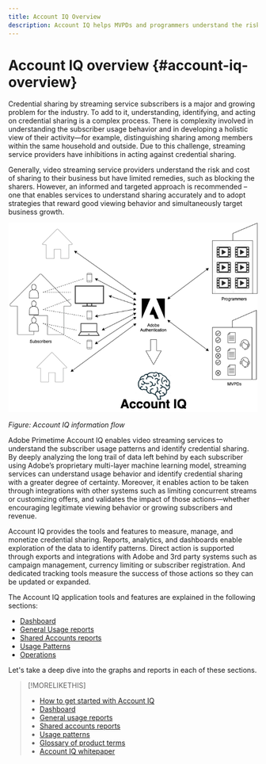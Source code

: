```yaml
---
title: Account IQ Overview
description: Account IQ helps MVPDs and programmers understand the risks to their revenue and business operations, and determine the most effective actions to take to mitigate the impacts of credential fraud. 
---
```


# Account IQ overview {#account-iq-overview}

Credential sharing by streaming service subscribers is a major and growing problem for the industry. To add to it, understanding, identifying, and acting on credential sharing is a complex process. There is complexity involved in understanding the subscriber usage behavior and in developing a holistic view of their activity—for example, distinguishing sharing among members within the same household and outside. Due to this challenge, streaming service providers have inhibitions in acting against credential sharing.

Generally, video streaming service providers understand the risk and cost of sharing to their business but have limited remedies, such as blocking the sharers. However, an informed and targeted approach is recommended – one that enables services to understand sharing accurately and to adopt strategies that reward good viewing behavior and simultaneously target business growth.

![Account IQ flow diagram](assets/aiq-intro.png)

*Figure: Account IQ information flow*

Adobe Primetime Account IQ enables video streaming services to understand the subscriber usage patterns and identify credential sharing. By deeply analyzing the long trail of data left behind by each subscriber using Adobe’s proprietary multi-layer machine learning model, streaming services can understand usage behavior and identify credential sharing with a greater degree of certainty. Moreover, it enables action to be taken through integrations with other systems such as limiting concurrent streams or customizing offers, and validates the impact of those actions—whether encouraging legitimate viewing behavior or growing subscribers and revenue.

Account IQ provides the tools and features to measure, manage, and monetize credential sharing. Reports, analytics, and dashboards enable exploration of the data to identify patterns. Direct action is supported through exports and integrations with Adobe and 3rd party systems such as campaign management, currency limiting or subscriber registration. And dedicated tracking tools measure the success of those actions so they can be updated or expanded.

The Account IQ application tools and features are explained in the following sections:

* [Dashboard](/help/AccountIQ/dashboard.md)
* [General Usage reports](/help/AccountIQ/general-usage-reports.md)
* [Shared Accounts reports](/help/AccountIQ/shared-acc-reports.md)
* [Usage Patterns](/help/AccountIQ/usage-patterns.md)
* [Operations](/help/AccountIQ/operations.md)

Let's take a deep dive into the graphs and reports in each of these sections.

>[!MORELIKETHIS]
>
>* [How to get started with Account IQ](/help/AccountIQ/get-started.md)
>* [Dashboard](/help/AccountIQ/dashboard.md)
>* [General usage reports](/help/AccountIQ/general-usage-reports.md)
>* [Shared accounts reports](/help/AccountIQ/shared-acc-reports.md)
>* [Usage patterns](/help/AccountIQ/usage-patterns.md)
>* [Glossary of product terms](/help/AccountIQ/product-concepts.md)
>* [Account IQ whitepaper](https://www.adobe.com/content/dam/dx/us/en/products/primetime/resources/primetime-account-iq-whitepaper.pdf)

<!-- Credential sharing is rampant and prevalent among subscribers in the video streaming industry. To add to it, understanding, identifying, and acting on password sharing is a complex process. There is complexity involved in understanding the subscriber usage behavior and developing a holistic view of viewer activity—for example, distinguishing sharing among members within the same household and outside. Due to this challenge, streaming service providers have inhibitions in acting against password sharing.

Generally, video streaming service providers consider password sharing as fatal for business and act strongly against it, by blocking the sharers. However, it is advised to follow a holistic approach that enables them to understand sharing accurately and adopt strategies to reward good viewing behavior and target business growth simultaneously.

![Account IQ flow diagram](assets/aiq-intro.png)

*Figure: Account IQ information flow*

Adobe Primetime Account IQ enables video streaming services understand the subscriber usage patterns and identify password sharing by analyzing usage behavior. Moreover, it validates the impact of applying actions to encourage legitimate viewing behavior while maximizing business ROI, eventually growing subscribers and revenue.

By deeply analyzing the long, winding trail of data left behind by each subscriber using Adobe’s proprietary multi-layer machine learning model, customers can understand usage behavior and identify password sharing with a greater degree of certainty, use the insights to validate the impact of applying actions to encourage legitimate viewing behavior while maximizing business growth, eventually act on password sharing using validated tactics to improve viewer experience, growing subscribers and revenue (for e.g. converting sharers to paid subscribers, managing ad loads based on sharing behavior, rewarding good behavior with better viewer experience).

Account IQ is helps you understand usage patterns and identify password sharing by leveraging the Primetime Authentication  solution that processes a huge volume of TV Everywhere transactions. A proprietary multi-layer machine learning model trained by this real-world TVE data accurately characterizes usage patterns and helps video streaming services understand usage patterns and identify password sharing at an individual account level. Based on Adobe’s customer experience management solutions, Account IQ enables video streaming services to effectively use their audience data to create actionable sharing profiles as well powers integrations with other Adobe Digital Experience and 3rd party solutions—for example, Adobe Primetime Concurrency Monitoring or Adobe Analytics—to enable understanding usage patterns, identify and act upon password sharing.


<!-- The widespread availability of video content and streaming services bring with it problem of account sharing; eventually leading to the loss of revenue by content providers. Account IQ helps TV Everywhere and VOD (video on demand) providers understand the risks to their revenue and business operations, and determine the most effective actions to take to mitigate the impacts of credential fraud. It helps these media companies (MVPDs, Programmers, and VOD providers) manage and uncover the instances of password sharing with a high level of confidence, enabling them deliver better business outcomes and provide better viewing experiences for subscribers.

To help media companies better understand the password sharing within their businesses, Primetime Account IQ determines **Password Sharing Risk Index** that rates every subscriber on their likelihood of sharing account credentials for subscription passwords, from very low to very high. Based on these calculations and the resulting indices, analytics are performed and visuals are generated for better understanding and interpretation of the account sharing behavior. Account IQ is a hosted web application, which you can access using your browser.

Account IQ assigns sharing scores to different subscriber accounts, so that the content providers (media companies, programmers, MVPDs, and VOD providers) can take informed decisions about subscriber accounts and check the illicit sharing.

Passwords are the main methods for viewers to authenticate, and there is a misconception that credential sharing is allowed. This idea makes illicit password sharing a common practice; necessitating the need for media companies to educate their viewers about permissible sharing and prevent illicit sharing.-->
